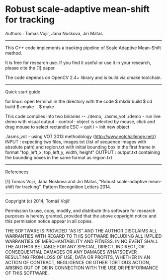# Robust scale-adaptive mean-shift for tracking

Authors : Tomas Vojir, Jana Noskova, Jiri Matas

________________

This C++ code implements a tracking pipeline of Scale Adaptive Mean-Shift method.

It is free for research use. If you find it useful or use it in your research, please cite the [1] paper.

The code depends on OpenCV 2.4+ library and is build via cmake toolchain.

_________________
Quick start guide

for linux: open terminal in the directory with the code
$ mkdir build
$ cd build
$ cmake ..
$ make

This code compiles into two binaries -- ./demo, ./asms_vot
./demo  - run live demo with visual output
        - control : object is selected by mouse, click and drag mouse to select rectandle
                    ESC = quit
                    i = init new object

./asms_vot - using VOT 2013 methodology (http://www.votchallenge.net/)
           INPUT : expecting two files, images.txt (list of sequence images with absolute path) and 
                   region.txt with initial bounding box in the first frame in format "top_left_x, top_left_y, width, height"
           OUTPUT : output.txt containing the bounding boxes in the same format as region.txt

__________
References

[1] Tomas Vojir, Jana Noskova and Jiri Matas, “Robust scale-adaptive mean-shift for tracking“. 
    Pattern Recognition Letters 2014.

_____________________________________
Copyright (c) 2014, Tomáš Vojíř

Permission to use, copy, modify, and distribute this software for research
purposes is hereby granted, provided that the above copyright notice and 
this permission notice appear in all copies.

THE SOFTWARE IS PROVIDED "AS IS" AND THE AUTHOR DISCLAIMS ALL WARRANTIES
WITH REGARD TO THIS SOFTWARE INCLUDING ALL IMPLIED WARRANTIES OF
MERCHANTABILITY AND FITNESS. IN NO EVENT SHALL THE AUTHOR BE LIABLE FOR
ANY SPECIAL, DIRECT, INDIRECT, OR CONSEQUENTIAL DAMAGES OR ANY DAMAGES
WHATSOEVER RESULTING FROM LOSS OF USE, DATA OR PROFITS, WHETHER IN AN
ACTION OF CONTRACT, NEGLIGENCE OR OTHER TORTIOUS ACTION, ARISING OUT OF
OR IN CONNECTION WITH THE USE OR PERFORMANCE OF THIS SOFTWARE.
